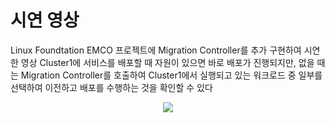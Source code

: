 # 시연 영상
Linux Foundtation EMCO 프로젝트에 Migration Controller를 추가 구현하여 시연한 영상
Cluster1에 서비스를 배포할 때 자원이 있으면 바로 배포가 진행되지만, 없을 때는 Migration Controller를 호출하여 Cluster1에서 실행되고 있는 워크로드 중 일부를 선택하여 이전하고 배포를 수행하는 것을 확인할 수 있다

<p align="center">
  <img src="https://github.com/dbswlgp/emco/assets/46889729/5f9c103f-3d50-4aa7-a038-680db8942695">
</p>
